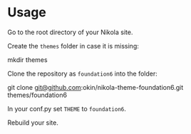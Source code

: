 
# Usage

Go to the root directory of your Nikola site.

Create the `themes` folder in case it is missing:

  mkdir themes


Clone the repository as `foundation6` into the folder:

  git clone git@github.com:okin/nikola-theme-foundation6.git themes/foundation6


In your conf.py set `THEME` to `foundation6`. 

Rebuild your site.

